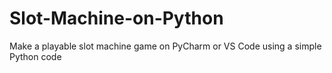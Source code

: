 # Slot-Machine-on-Python
Make a playable slot machine game on PyCharm or VS Code using a simple Python code 
